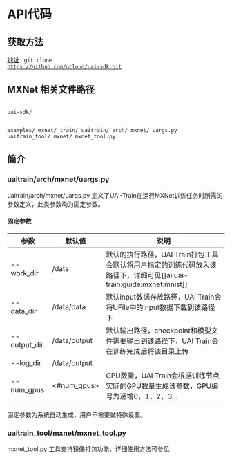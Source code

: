 

# API代码
## 获取方法
[地址](https://github.com/ucloud/uai-sdk)
<code>
git clone https://github.com/ucloud/uai-sdk.git
</code>

## MXNet 相关文件路径
<code>
uai-sdk/

  examples/
    mxnet/
       train/
  uaitrain/
    arch/
      mxnet/
         uargs.py
  uaitrain_tool/
    mxnet/
      mxnet_tool.py
</code>

## 简介

### uaitrain/arch/mxnet/uargs.py
uaitrain/arch/mxnet/uargs.py 定义了UAI-Train在运行MXNet训练任务时所需的参数定义，此类参数均为固定参数。

#### 固定参数
| 参数 | 默认值 | 说明 |
| ---- | ------ | ---- |
|\-\-work\_dir    | /data | 默认的执行路径，UAI Train打包工具会默认将用户指定的训练代码放入该路径下，详细可见[[ai:uai-train:guide:mxnet:mnist]] |
|\-\-data\_dir    | /data/data  | 默认input数据存放路径，UAI Train会将UFile中的input数据下载到该路径下 |
|\-\-output\_dir   | /data/output | 默认输出路径，checkpoint和模型文件需要输出到该路径下，UAI Train会在训练完成后将该目录上传 |
|\-\-log\_dir   | /data/output | |
|\-\-num\_gpus   | <#num\_gpus> | GPU数量，UAI Train会根据训练节点实际的GPU数量生成该参数，GPU编号为递增0，1，2，3... |

固定参数为系统自动生成，用户不需要做特殊设置。

### uaitrain_tool/mxnet/mxnet_tool.py
mxnet\_tool.py 工具支持镜像打包功能，详细使用方法可参见[](ai/uai-train/guide/mxnet/packing)

